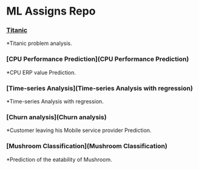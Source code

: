 # ML Assigns Repo

### [Titanic](Titanic)
*Titanic problem analysis.

### [CPU Performance Prediction](CPU Performance Prediction)
*CPU ERP value Prediction.

### [Time-series Analysis](Time-series Analysis with regression)
*Time-series Analysis with regression.

### [Churn analysis](Churn analysis)
*Customer leaving his Mobile service provider Prediction.

### [Mushroom Classification](Mushroom Classification)
*Prediction of the eatability of Mushroom.